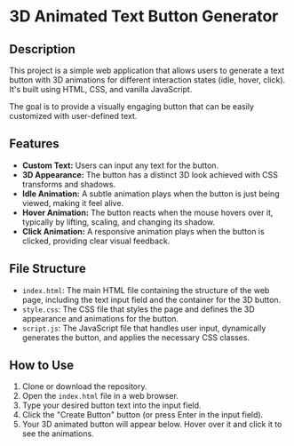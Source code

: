 # 3D Animated Text Button Generator

## Description

This project is a simple web application that allows users to generate a text button with 3D animations for different interaction states (idle, hover, click). It's built using HTML, CSS, and vanilla JavaScript.

The goal is to provide a visually engaging button that can be easily customized with user-defined text.

## Features

*   **Custom Text:** Users can input any text for the button.
*   **3D Appearance:** The button has a distinct 3D look achieved with CSS transforms and shadows.
*   **Idle Animation:** A subtle animation plays when the button is just being viewed, making it feel alive.
*   **Hover Animation:** The button reacts when the mouse hovers over it, typically by lifting, scaling, and changing its shadow.
*   **Click Animation:** A responsive animation plays when the button is clicked, providing clear visual feedback.

## File Structure

*   `index.html`: The main HTML file containing the structure of the web page, including the text input field and the container for the 3D button.
*   `style.css`: The CSS file that styles the page and defines the 3D appearance and animations for the button.
*   `script.js`: The JavaScript file that handles user input, dynamically generates the button, and applies the necessary CSS classes.

## How to Use

1.  Clone or download the repository.
2.  Open the `index.html` file in a web browser.
3.  Type your desired button text into the input field.
4.  Click the "Create Button" button (or press Enter in the input field).
5.  Your 3D animated button will appear below. Hover over it and click it to see the animations.
